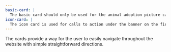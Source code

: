 ```yaml
---
basic-card: |
  The basic card should only be used for the animal adoption picture cards. These cards lead to more information about the dogs later on down the page.
icon-card: |
  The icon card is used for calls to action under the banner on the first page.
---
```


The cards provide a way for the user to easily navigate throughout the website with simple straightforward directions.

